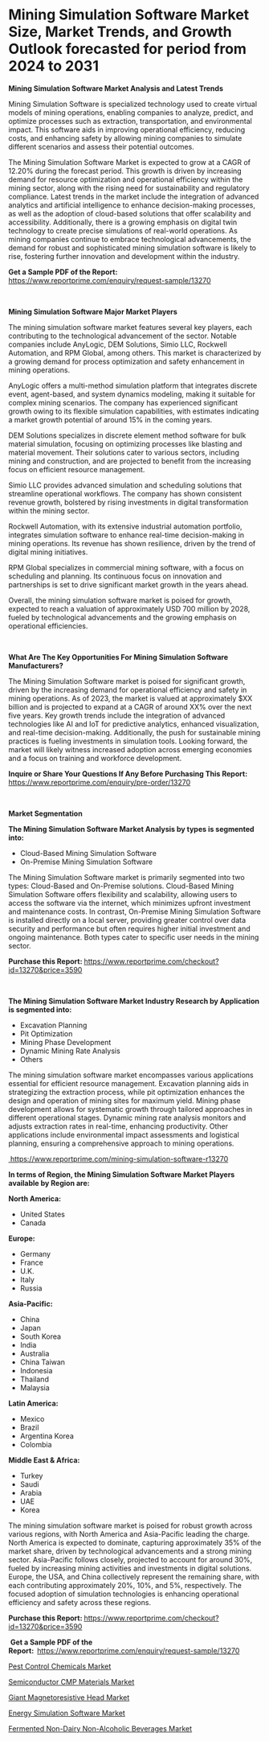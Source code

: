 <p><h1>Mining Simulation Software Market Size, Market Trends, and Growth Outlook forecasted for period from 2024 to 2031</h1></p><p><strong>Mining Simulation Software Market Analysis and Latest Trends</strong></p>
<p><p>Mining Simulation Software is specialized technology used to create virtual models of mining operations, enabling companies to analyze, predict, and optimize processes such as extraction, transportation, and environmental impact. This software aids in improving operational efficiency, reducing costs, and enhancing safety by allowing mining companies to simulate different scenarios and assess their potential outcomes.</p><p>The Mining Simulation Software Market is expected to grow at a CAGR of 12.20% during the forecast period. This growth is driven by increasing demand for resource optimization and operational efficiency within the mining sector, along with the rising need for sustainability and regulatory compliance. Latest trends in the market include the integration of advanced analytics and artificial intelligence to enhance decision-making processes, as well as the adoption of cloud-based solutions that offer scalability and accessibility. Additionally, there is a growing emphasis on digital twin technology to create precise simulations of real-world operations. As mining companies continue to embrace technological advancements, the demand for robust and sophisticated mining simulation software is likely to rise, fostering further innovation and development within the industry.</p></p>
<p><strong>Get a Sample PDF of the Report:&nbsp;</strong> <a href="https://www.reportprime.com/enquiry/request-sample/13270">https://www.reportprime.com/enquiry/request-sample/13270</a></p>
<p>&nbsp;</p>
<p><strong>Mining Simulation Software Major Market Players</strong></p>
<p><p>The mining simulation software market features several key players, each contributing to the technological advancement of the sector. Notable companies include AnyLogic, DEM Solutions, Simio LLC, Rockwell Automation, and RPM Global, among others. This market is characterized by a growing demand for process optimization and safety enhancement in mining operations.</p><p>AnyLogic offers a multi-method simulation platform that integrates discrete event, agent-based, and system dynamics modeling, making it suitable for complex mining scenarios. The company has experienced significant growth owing to its flexible simulation capabilities, with estimates indicating a market growth potential of around 15% in the coming years.</p><p>DEM Solutions specializes in discrete element method software for bulk material simulation, focusing on optimizing processes like blasting and material movement. Their solutions cater to various sectors, including mining and construction, and are projected to benefit from the increasing focus on efficient resource management.</p><p>Simio LLC provides advanced simulation and scheduling solutions that streamline operational workflows. The company has shown consistent revenue growth, bolstered by rising investments in digital transformation within the mining sector.</p><p>Rockwell Automation, with its extensive industrial automation portfolio, integrates simulation software to enhance real-time decision-making in mining operations. Its revenue has shown resilience, driven by the trend of digital mining initiatives.</p><p>RPM Global specializes in commercial mining software, with a focus on scheduling and planning. Its continuous focus on innovation and partnerships is set to drive significant market growth in the years ahead.</p><p>Overall, the mining simulation software market is poised for growth, expected to reach a valuation of approximately USD 700 million by 2028, fueled by technological advancements and the growing emphasis on operational efficiencies.</p></p>
<p>&nbsp;</p>
<p><strong>What Are The Key Opportunities For Mining Simulation Software Manufacturers?</strong></p>
<p><p>The Mining Simulation Software market is poised for significant growth, driven by the increasing demand for operational efficiency and safety in mining operations. As of 2023, the market is valued at approximately $XX billion and is projected to expand at a CAGR of around XX% over the next five years. Key growth trends include the integration of advanced technologies like AI and IoT for predictive analytics, enhanced visualization, and real-time decision-making. Additionally, the push for sustainable mining practices is fueling investments in simulation tools. Looking forward, the market will likely witness increased adoption across emerging economies and a focus on training and workforce development.</p></p>
<p><strong>Inquire or Share Your Questions If Any Before Purchasing This Report:</strong> <a href="https://www.reportprime.com/enquiry/pre-order/13270">https://www.reportprime.com/enquiry/pre-order/13270</a></p>
<p>&nbsp;</p>
<p><strong>Market Segmentation</strong></p>
<p><strong>The Mining Simulation Software Market Analysis by types is segmented into:</strong></p>
<p><ul><li>Cloud-Based Mining Simulation Software</li><li>On-Premise Mining Simulation Software</li></ul></p>
<p><p>The Mining Simulation Software market is primarily segmented into two types: Cloud-Based and On-Premise solutions. Cloud-Based Mining Simulation Software offers flexibility and scalability, allowing users to access the software via the internet, which minimizes upfront investment and maintenance costs. In contrast, On-Premise Mining Simulation Software is installed directly on a local server, providing greater control over data security and performance but often requires higher initial investment and ongoing maintenance. Both types cater to specific user needs in the mining sector.</p></p>
<p><strong>Purchase this Report:&nbsp;</strong><a href="https://www.reportprime.com/checkout?id=13270&price=3590">https://www.reportprime.com/checkout?id=13270&price=3590</a></p>
<p>&nbsp;</p>
<p><strong>The Mining Simulation Software Market Industry Research by Application is segmented into:</strong></p>
<p><ul><li>Excavation Planning</li><li>Pit Optimization</li><li>Mining Phase Development</li><li>Dynamic Mining Rate Analysis</li><li>Others</li></ul></p>
<p><p>The mining simulation software market encompasses various applications essential for efficient resource management. Excavation planning aids in strategizing the extraction process, while pit optimization enhances the design and operation of mining sites for maximum yield. Mining phase development allows for systematic growth through tailored approaches in different operational stages. Dynamic mining rate analysis monitors and adjusts extraction rates in real-time, enhancing productivity. Other applications include environmental impact assessments and logistical planning, ensuring a comprehensive approach to mining operations.</p></p>
<p><a href="https://www.reportprime.com/mining-simulation-software-r13270">&nbsp;https://www.reportprime.com/mining-simulation-software-r13270</a></p>
<p><strong>In terms of Region, the Mining Simulation Software Market Players available by Region are:</strong></p>
<p>
    <p> <strong> North America: </strong>
        <ul>
            <li>United States</li>
            <li>Canada</li>
        </ul>
        </p> 
    <p> <strong> Europe: </strong>
        <ul>
            <li>Germany</li>
            <li>France</li>
            <li>U.K.</li>
            <li>Italy</li>
            <li>Russia</li>
        </ul>
        </p> 
    <p> <strong> Asia-Pacific: </strong>
        <ul>
            <li>China</li>
            <li>Japan</li>
            <li>South Korea</li>
            <li>India</li>
            <li>Australia</li>
            <li>China Taiwan</li>
            <li>Indonesia</li>
            <li>Thailand</li>
            <li>Malaysia</li>
        </ul>
        </p> 
    <p> <strong> Latin America: </strong>
        <ul>
            <li>Mexico</li>
            <li>Brazil</li>
            <li>Argentina Korea</li>
            <li>Colombia</li>
        </ul>
        </p> 
    <p> <strong> Middle East & Africa: </strong>
        <ul>
            <li>Turkey</li>
            <li>Saudi</li>
            <li>Arabia</li>
            <li>UAE</li>
            <li>Korea</li>
        </ul>
    </p>
    </p>
<p><p>The mining simulation software market is poised for robust growth across various regions, with North America and Asia-Pacific leading the charge. North America is expected to dominate, capturing approximately 35% of the market share, driven by technological advancements and a strong mining sector. Asia-Pacific follows closely, projected to account for around 30%, fueled by increasing mining activities and investments in digital solutions. Europe, the USA, and China collectively represent the remaining share, with each contributing approximately 20%, 10%, and 5%, respectively. The focused adoption of simulation technologies is enhancing operational efficiency and safety across these regions.</p></p>
<p><strong>Purchase this Report: </strong><a href="https://www.reportprime.com/checkout?id=13270&price=3590">https://www.reportprime.com/checkout?id=13270&price=3590</a></p>
<p>&nbsp;<strong>Get a Sample PDF of the Report:&nbsp;&nbsp;</strong><a href="https://www.reportprime.com/enquiry/request-sample/13270">https://www.reportprime.com/enquiry/request-sample/13270</a></p>
<p><strong></strong></p>
<p><p><a href="https://www.linkedin.com/pulse/pest-control-chemicals-market-research-report-includes-analysis-fwole?trackingId=vfUpeh8lQymNmXi5scYUUw%3D%3D">Pest Control Chemicals Market</a></p><p><a href="https://issuu.com/reportprime-2/docs/semiconductor-cmp-materials-market-_887cec5d9cbc4f">Semiconductor CMP Materials Market</a></p><p><a href="https://issuu.com/reportprime-2/docs/giant-magnetoresistive-head-market-_a6e2d14eaeb9f7">Giant Magnetoresistive Head Market</a></p><p><a href="https://github.com/alesiasc0na/Market-Research-Report-List-1/blob/main/energy-simulation-software-market.md">Energy Simulation Software Market</a></p><p><a href="https://medium.com/@alexander.bell98078/the-fermented-non-dairy-non-alcoholic-beverages-market-decisions-are-mostly-driven-by-resource-b93b408a412a">Fermented Non-Dairy Non-Alcoholic Beverages Market</a></p></p>